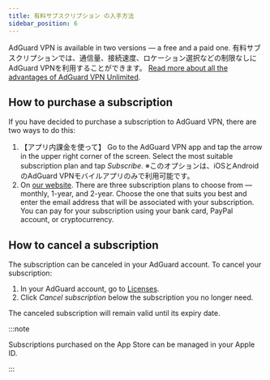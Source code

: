 ```yaml
---
title: 有料サブスクリプション の入手方法
sidebar_position: 6
---
```


AdGuard VPN is available in two versions — a free and a paid one. 有料サブスクリプションでは、通信量、接続速度、ロケーション選択などの制限なしにAdGuard VPNを利用することができます。 [Read more about all the advantages of AdGuard VPN Unlimited](/general/free-vs-unlimited).

## How to purchase a subscription

If you have decided to purchase a subscription to AdGuard VPN, there are two ways to do this:

1. 【アプリ内課金を使って】 Go to the AdGuard VPN app and tap the arrow in the upper right corner of the screen. Select the most suitable subscription plan and tap *Subscribe*. ※このオプションは、iOSとAndroidのAdGuard VPNモバイルアプリのみで利用可能です。
2. On [our website](https://adguard-vpn.com/license.html). There are three subscription plans to choose from — monthly, 1-year, and 2-year. Choose the one that suits you best and enter the email address that will be associated with your subscription. You can pay for your subscription using your bank card, PayPal account, or cryptocurrency.

## How to cancel a subscription

The subscription can be canceled in your AdGuard account. To cancel your subscription:

 1. In your AdGuard account, go to [Licenses](https://my.adguard.com/account/licenses).
 1. Click *Cancel subscription* below the subscription you no longer need.

The canceled subscription will remain valid until its expiry date.

:::note

Subscriptions purchased on the App Store can be managed in your Apple ID.

:::
